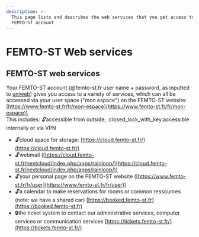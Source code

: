 ```yaml
---
description: >-
  This page lists and describes the web services that you get access to with a
  FEMTO-ST account
---
```


# FEMTO-ST Web services

## FEMTO-ST web services

Your FEMTO-ST account (@femto-st.fr user name + password, as inputted to [uniweb](lab-registration-procedure.md)) gives you access to a variety of services, which can all be accessed via your user space ("mon espace") on the FEMTO-ST website: [https://www.femto-st.fr/fr/mon-espace](https://www.femto-st.fr/fr/mon-espace)\
\
This includes: :unlock:accessible from outside; :closed\_lock\_with\_key:accessible internally or via VPN

* :unlock:cloud space for storage: [https://cloud.femto-st.fr/](https://cloud.femto-st.fr/)
* :unlock:webmail ([https://cloud.femto-st.fr/nextcloud/index.php/apps/rainloop/](https://cloud.femto-st.fr/nextcloud/index.php/apps/rainloop/))
* :unlock:your personal page on the FEMTO-ST website ([https://www.femto-st.fr/fr/user](https://www.femto-st.fr/fr/user))
* :unlock:a calendar to make reservations for rooms or common ressources (note: we have a shared car) [https://booked.femto-st.fr](https://booked.femto-st.fr)
* :lock:the ticket system to contact our administrative services, computer services or communication services [https://tickets.femto-st.fr/](https://tickets.femto-st.fr/)
